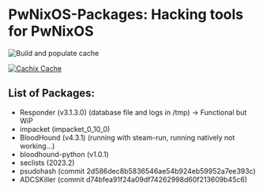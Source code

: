 # PwNixOS-Packages: Hacking tools for PwNixOS

<!-- Remove this if you don't use github actions -->
![Build and populate cache](https://github.com/exploitoverload/PwNixOS-Packages/workflows/Build%20and%20populate%20cache/badge.svg)

<!--
Uncomment this if you use travis:

[![Build Status](https://travis-ci.com/<YOUR_TRAVIS_USERNAME>/nur-packages.svg?branch=master)](https://travis-ci.com/<YOUR_TRAVIS_USERNAME>/nur-packages)
-->
[![Cachix Cache](https://img.shields.io/badge/cachix-pwnixos-blue.svg)](https://pwnixos.cachix.org)


## List of Packages:

* Responder (v3.1.3.0) (database file and logs in /tmp) -> Functional but WiP
* impacket (impacket_0_10_0)
* BloodHound (v4.3.1) (running with steam-run, running natively not working...)
* bloodhound-python (v1.0.1)
* seclists (2023.2)
* psudohash (commit 2d586dec8b5836546ae54b924eb59952a7ee393c)
* ADCSKiller (commit d74bfea91f24a09df74262998d60f213609b45c6)
